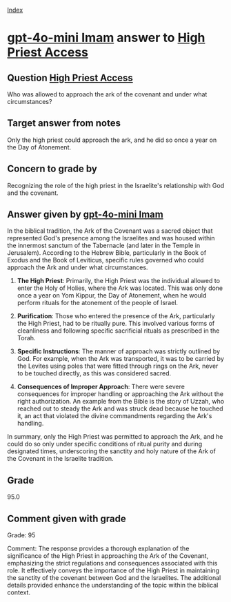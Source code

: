 
[Index](../../index.md)
# [gpt-4o-mini Imam](../../answering_models/gpt-4o-mini_Imam.md) answer to [High Priest Access](../../questions/High_Priest_Access.md)

## Question [High Priest Access](../../questions/High_Priest_Access.md)
Who was allowed to approach the ark of the covenant and under what circumstances?

## Target answer from notes
Only the high priest could approach the ark, and he did so once a year on the Day of Atonement.

## Concern to grade by
Recognizing the role of the high priest in the Israelite's relationship with God and the covenant.

## Answer given by [gpt-4o-mini Imam](../../answering_models/gpt-4o-mini_Imam.md)
In the biblical tradition, the Ark of the Covenant was a sacred object that represented God's presence among the Israelites and was housed within the innermost sanctum of the Tabernacle (and later in the Temple in Jerusalem). According to the Hebrew Bible, particularly in the Book of Exodus and the Book of Leviticus, specific rules governed who could approach the Ark and under what circumstances.

1. **The High Priest**: Primarily, the High Priest was the individual allowed to enter the Holy of Holies, where the Ark was located. This was only done once a year on Yom Kippur, the Day of Atonement, when he would perform rituals for the atonement of the people of Israel.

2. **Purification**: Those who entered the presence of the Ark, particularly the High Priest, had to be ritually pure. This involved various forms of cleanliness and following specific sacrificial rituals as prescribed in the Torah.

3. **Specific Instructions**: The manner of approach was strictly outlined by God. For example, when the Ark was transported, it was to be carried by the Levites using poles that were fitted through rings on the Ark, never to be touched directly, as this was considered sacred.

4. **Consequences of Improper Approach**: There were severe consequences for improper handling or approaching the Ark without the right authorization. An example from the Bible is the story of Uzzah, who reached out to steady the Ark and was struck dead because he touched it, an act that violated the divine commandments regarding the Ark's handling.

In summary, only the High Priest was permitted to approach the Ark, and he could do so only under specific conditions of ritual purity and during designated times, underscoring the sanctity and holy nature of the Ark of the Covenant in the Israelite tradition.

## Grade
95.0

## Comment given with grade
Grade: 95

Comment: The response provides a thorough explanation of the significance of the High Priest in approaching the Ark of the Covenant, emphasizing the strict regulations and consequences associated with this role. It effectively conveys the importance of the High Priest in maintaining the sanctity of the covenant between God and the Israelites. The additional details provided enhance the understanding of the topic within the biblical context.
